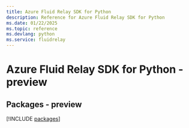 ```yaml
---
title: Azure Fluid Relay SDK for Python
description: Reference for Azure Fluid Relay SDK for Python
ms.date: 01/22/2025
ms.topic: reference
ms.devlang: python
ms.service: fluidrelay
---
```

# Azure Fluid Relay SDK for Python - preview
## Packages - preview
[!INCLUDE [packages](fluid-relay-index.md)]